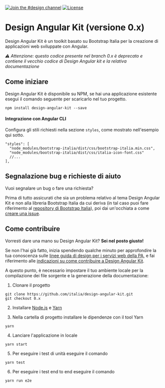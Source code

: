 [![Join the #design channel](https://img.shields.io/badge/Slack%20channel-%23design-blue.svg)](https://developersitalia.slack.com/messages/C7VPAUVB3/)
[![License](https://img.shields.io/github/license/italia/design-angular-kit.svg)](https://github.com/italia/design-angular-kit/blob/master/LICENSE)

# Design Angular Kit (versione 0.x)

Design Angular Kit è un toolkit basato su Bootstrap Italia per la creazione di applicazioni web sviluppate con Angular.

_⚠️ Attenzione: questo codice presente nel branch 0.x è deprecato e contiene il vecchio codice di Design Angular kit e la relativa documentazione_

## Come iniziare

Design Angular Kit è disponibile su NPM, se hai una applicazione esistente esegui il comando seguente per scaricarlo nel tuo progetto.
```
npm install design-angular-kit --save
```

#### Integrazione con Angular CLI
Configura gli stili richiesti nella sezione `styles`, come mostrato nell'esempio qui sotto.
```
"styles": [
  "node_modules/bootstrap-italia/dist/css/bootstrap-italia.min.css",
  "node_modules/bootstrap-italia/dist/css/italia-icon-font.css"
  //...
],
```

## Segnalazione bug e richieste di aiuto

Vuoi segnalare un bug o fare una richiesta?

Prima di tutto assicurati che sia un problema relativo al tema Design Angular Kit e non alla libreria Bootstrap Italia da cui deriva 
(in tal caso puoi fare riferimento al [repository di Bootstrap Italia](https://github.com/italia/bootstrap-italia)), poi
dai un'occhiata a come [creare una issue](https://github.com/italia/design-angular-kit/blob/master/CONTRIBUTING.md#creare-una-issue).

## Come contribuire

Vorresti dare una mano su Design Angular Kit? **Sei nel posto giusto!**
 
Se non l'hai già fatto, inizia spendendo qualche minuto per approfondire la tua conoscenza sulle
[linee guida di design per i servizi web della PA](https://design-italia.readthedocs.io/it/stable/index.html),
e fai riferimento alle [indicazioni su come contribuire a Design Angular Kit](https://github.com/italia/design-angular-kit/blob/master/CONTRIBUTING.md).

A questo punto, è necessario impostare il tuo ambiente locale per la compilazione dei file sorgente e la generazione
della documentazione:

1. Clonare il progetto

```
git clone https://github.com/italia/design-angular-kit.git
git checkout 0.x
```

2. Installare [Node.js](https://nodejs.org) e [Yarn](https://yarnpkg.com)

3. Nella cartella di progetto installare le dipendenze con il tool Yarn

```
yarn
```

4. Lanciare l'applicazione in locale

```
yarn start
```

5. Per eseguire i test di unità eseguire il comando

```
yarn test
```

6. Per eseguire i test end to end eseguire il comando

```
yarn run e2e
```
